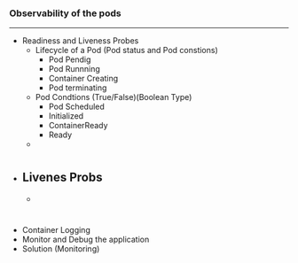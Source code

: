 ### Observability of the pods

---

- Readiness and Liveness Probes
  - Lifecycle of a Pod (Pod status and Pod constions)
    - Pod Pendig
    - Pod Runnning
    - Container Creating
    - Pod terminating
  - Pod Condtions (True/False)(Boolean Type)
    - Pod Scheduled
    - Initialized
    - ContainerReady
    - Ready
  -

#

- ## Livenes Probs
  -

#

- Container Logging
- Monitor and Debug the application
- Solution (Monitoring)
